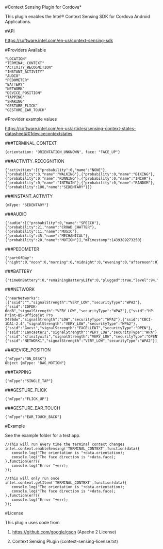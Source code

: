 #Context Sensing Plugin for Cordova*

This plugin enables the Intel® Context Sensing SDK for Cordova Android Applications.


#API

https://software.intel.com/en-us/context-sensing-sdk


#Providers Available

```
"LOCATION"
"TERMINAL_CONTEXT"
"ACTIVITY_RECOGNITION"
"INSTANT_ACTIVITY"
"AUDIO"
"PEDOMETER"
"BATTERY"
"NETWORK"
"DEVICE_POSITION"
"TAPPING"
"SHAKING"
"GESTURE_FLICK"
"GESTURE_EAR_TOUCH"
```

#Provider example values

https://software.intel.com/en-us/articles/sensing-context-states-datasheet#01devicecontextstates

###TERMINAL_CONTEXT
```
{orientation: "ORIENTATION_UNKNOWN", face: "FACE_UP"} 
```

###ACTIVITY_RECOGNITION
```
{"activities":[{"probability":0,"name":"NONE"},{"probability":0,"name":"WALKING"},{"probability":0,"name":"BIKING"},{"probability":0,"name":"RUNNING"},{"probability":0,"name":"INCAR"},{"probability":0,"name":"INTRAIN"},{"probability":0,"name":"RANDOM"},{"probability":100,"name":"SEDENTARY"}]}
```

###INSTANT_ACTIVITY
```
{mType: "SEDENTARY"} 
```

###AUDIO
```
{"audio":[{"probability":0,"name":"SPEECH"},{"probability":21,"name":"CROWD_CHATTER"},{"probability":11,"name":"MUSIC"},{"probability":45,"name":"MECHANICAL"},{"probability":20,"name":"MOTION"}],"mTimestamp":1439389273250} 
```

###PEDOMETER
```
{"partOfDay":{"night":0,"noon":0,"morning":6,"midnight":0,"evening":0,"afternoon":0},"currentSteps":6} 
```

###BATTERY
```
{"timeOnBattery":0,"remainingBatteryLife":0,"plugged":true,"level":94,"status":"CHARGING","batteryPresent":true,"temperature":27} 
```

###NETWORK
```
{"nearNetworks":[{"ssid":"","signalStrength":"VERY_LOW","securityType":"WPA2"},{"ssid":"IDPDK-6dd8","signalStrength":"VERY_LOW","securityType":"WPA2"},{"ssid":"HP-Print-B5-Officejet Pro X476dw","signalStrength":"LOW","securityType":"WPA2"},{"ssid":"CBCI-1DA1-2.4","signalStrength":"VERY_LOW","securityType":"WPA2"},{"ssid":"Guest","signalStrength":"EXCELLENT","securityType":"OPEN"},{"ssid":"Lancaster2","signalStrength":"VERY_LOW","securityType":"WPA"},{"ssid":"xfinitywifi","signalStrength":"VERY_LOW","securityType":"OPEN"},{"ssid":"NETWORK1","signalStrength":"VERY_LOW","securityType":"WPA2"}],"cellLocation":"2978,140635817,-1","signalStrength":"EXCELLENT","trafficSent":0.45,"networkType":"WIFI","roamingActive":false,"onlineTime":0,"phoneType":"GSM","securityType":"WPA2","linkSpeed":72,"trafficReceived":35.91,"ssid":"NETWORK1","ip":"fe80::ce3a:61ff:feea:d871%wlan0"} 
```

###DEVICE_POSITION
```
{"mType":"ON_DESK"} 
Object {mType: "BAG_MOTION"} 
```

###TAPPING
```
{"mType":"SINGLE_TAP"} 
```

###GESTURE_FLICK 
```
{"mType":"FLICK_UP"} 
```

###GESTURE_EAR_TOUCH
```
{"mType":"EAR_TOUCH_BACK"} 
```

#Example

See the example folder for a test app.


```
//This will run every time the terminal context changes
intel.context.enableSensing('TERMINAL_CONTEXT',function(data){
   console.log("The orientation is "+data.orientation);
   console.log("The face direction is "+data.face);
},function(err){
   console.log("Error "+err);
});

//this will only run once
intel.context.getItem('TERMINAL_CONTEXT',function(data){
   console.log("The orientation is "+data.orientation);
   console.log("The face direction is "+data.face);
},function(err){
   console.log("Error "+err);
});
```


#License

This plugin uses code from

1) <a href="https://github.com/google/gson">https://github.com/google/gson</a> (Apache 2 License)

2) Context Sensing Plugin (context-sensing-license.txt)